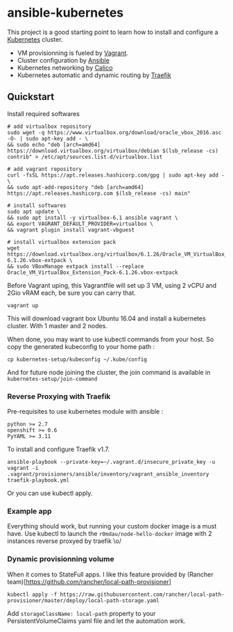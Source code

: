# ansible-kubernetes

This project is a good starting point to learn how to install and configure a 
[Kubernetes](https://kubernetes.io) cluster.

- VM provisionning is fueled by [Vagrant](https://www.vagrantup.com/).
- Cluster configuration by [Ansible](https://www.ansible.com/)
- Kubernetes networking by [Calico](https://www.projectcalico.org/calico-networking-for-kubernetes/)
- Kubernetes automatic and dynamic routing by [Traefik](https://docs.traefik.io/)

## Quickstart
Install required softwares

    # add virtualbox repository
    sudo wget -q https://www.virtualbox.org/download/oracle_vbox_2016.asc -O- | sudo apt-key add - \
    && sudo echo "deb [arch=amd64] https://download.virtualbox.org/virtualbox/debian $(lsb_release -cs) contrib" > /etc/apt/sources.list.d/virtualbox.list
    
    # add vagrant repository
    curl -fsSL https://apt.releases.hashicorp.com/gpg | sudo apt-key add - \
    && sudo apt-add-repository "deb [arch=amd64] https://apt.releases.hashicorp.com $(lsb_release -cs) main"
    
    # install softwares
    sudo apt update \
    && sudo apt install -y virtualbox-6.1 ansible vagrant \
    && export VAGRANT_DEFAULT_PROVIDER=virtualbox \
    && vagrant plugin install vagrant-vbguest
    
    # install virtualbox extension pack
    wget https://download.virtualbox.org/virtualbox/6.1.26/Oracle_VM_VirtualBox_Extension_Pack-6.1.26.vbox-extpack \
    && sudo VBoxManage extpack install --replace Oracle_VM_VirtualBox_Extension_Pack-6.1.26.vbox-extpack


Before Vagrant uping, this Vagrantfile will set up 3 VM, using 2 vCPU and 2Gio vRAM each, be sure you can
carry that.

    vagrant up
    
This will download vagrant box Ubuntu 16.04 and install a kubernetes cluster.
With 1 master and 2 nodes.

When done, you may want to use kubectl commands from your host. So copy the generated kubeconfig
to your home path :

    cp kubernetes-setup/kubeconfig ~/.kube/config


And for future node joining the cluster, the join command is available in `kubernetes-setup/join-command`

### Reverse Proxying with Traefik

Pre-requisites to use kubernetes module with ansible : 

    python >= 2.7
    openshift >= 0.6
    PyYAML >= 3.11

To install and configure Traefik v1.7.

    ansible-playbook --private-key=~/.vagrant.d/insecure_private_key -u vagrant -i .vagrant/provisioners/ansible/inventory/vagrant_ansible_inventory traefik-playbook.yml

Or you can use kubectl apply.

### Example app

Everything should work, but running your custom docker image is a must have.
Use kubectl to launch the `r0mdau/node-hello-docker` image with 2 instances reverse proxyed
by traefik \o/

### Dynamic provisionning volume

When it comes to StateFull apps. I like this feature provided 
by (Rancher team)[https://github.com/rancher/local-path-provisioner]

    kubectl apply -f https://raw.githubusercontent.com/rancher/local-path-provisioner/master/deploy/local-path-storage.yaml

Add `storageClassName: local-path` property to your PersistentVolumeClaims yaml file and let the automation work.
